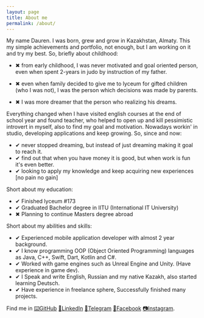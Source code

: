 ```yaml
---
layout: page
title: About me
permalink: /about/
---
```

My name Dauren. I was born, grew and grow in Kazakhstan, Almaty. This my simple achievements and portfolio, not enough, but I am working on it and try my best. So, briefly about childhood:  

  - ✖ from early childhood, I was never motivated and goal oriented person, even when spent 2-years in judo by instruction of my father.

  - ✖ even when family decided to give me to lyceum for gifted children (who I was not), I was the person which decisions was made by parents.

  - ✖ I was more dreamer that the person who realizing his dreams.

Everything changed when I have visited english courses at the end of school year and found teacher, who helped to open up and kill pessimistic introvert in myself, also to find my goal and motivation. Nowadays workin' in studio, developing applications and keep growing. So, since and now:

  - ✔ never stopped dreaming, but instead of just dreaming making it goal to reach it.
  - ✔ find out that when you have money it is good, but when work is fun it's even better.
  - ✔ looking to apply my knowledge and keep acquiring new experiences [no pain no gain]

Short about my education:
  - ✔ Finished lyceum #173
  - ✔ Graduated Bachelor degree in IITU (International IT University)
  - ✖ Planning to continue Masters degree abroad

Short about my abilities and skills:

  - ✔ Experienced mobile application developer with almost 2 year background.
  - ✔ I know programming OOP (Object Oriented Programming) languages as Java, C++, Swift, Dart, Kotlin and C#.
  - ✔ Worked with game engines such as Unreal Engine and Unity. (Have experience in game dev).
  - ✔ I Speak and write English, Russian and my native Kazakh, also started learning Deutsch.
  - ✔ Have experience in freelance sphere, Successfully finished many projects.



Find me in [⌨️GitHub][github] [📨LinkedIn][linkedin] [📨Telegram][telega] [📨Facebook][facebook] [📷Instagram][insta].

[facebook]: https://www.facebook.com/kassiend
[github]: https://github.com/Kasss
[linkedin]: https://www.linkedin.com/in/dauren-kassen-a1563a154/
[telega]: https://t.me/kassiend
[insta]: https://www.instagram.com/kassiend_/

